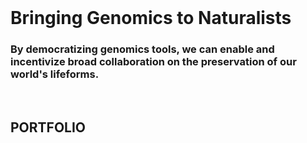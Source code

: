 <br>

# **Bringing Genomics to Naturalists**

### **By democratizing genomics tools, we can enable and incentivize broad collaboration on the preservation of our world's lifeforms.**
<br>

## **PORTFOLIO**